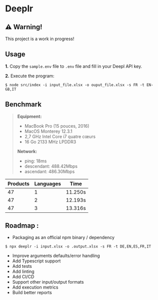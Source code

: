 # Deeplr

## ⚠️ Warning!

This project is a work in progress!

## Usage

**1.** Copy the `sample.env` file to `.env` file and fill in your Deepl API key.

**2.** Execute the program:

```shell
$ node src/index -i input_file.xlsx -o ouput_file.xlsx -s FR -t EN-GB,IT
```

## Benchmark

> **Equipment:**
> - MacBook Pro (15 pouces, 2016)
> - MacOS Monterey 12.3.1
> - 2,7 GHz Intel Core i7 quatre cœurs
> - 16 Go 2133 MHz LPDDR3
> 
> **Network:**
> - ping: 18ms
> - descendant: 488.42Mbps
> - ascendant: 486.30Mbps

| Products | Languages | Time    |
|----------|-----------|---------|
| 47       | 1         | 11.250s |
| 47       | 2         | 12.193s |
| 47       | 3         | 13.316s |


## Roadmap : 

- Packaging as an official npm binary / dependency 

```shell
$ npx deeplr -i input.xlsx -o .output.xlsx -s FR -t DE,EN,ES,FR,IT
```

- Improve arguments defaults/error handling
- Add Typescript support
- Add tests
- Add linting
- Add CI/CD
- Support other input/output formats
- Add execution metrics
- Build better reports
